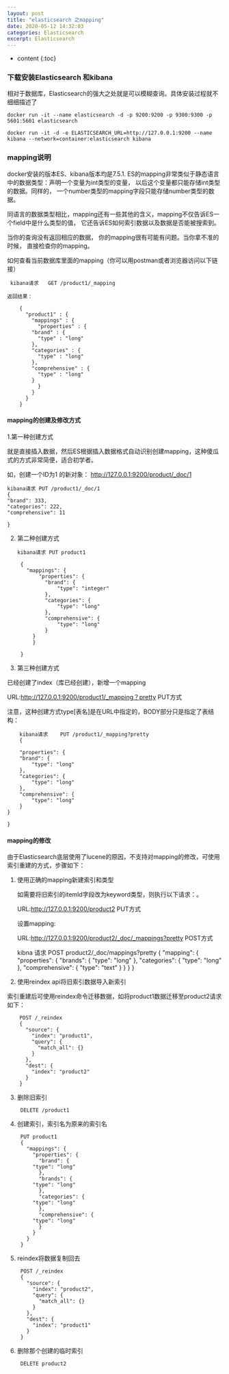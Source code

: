 ```yaml
---
layout: post
title: "elasticsearch 之mapping"
date: 2020-05-12 14:32:03
categories: Elasticsearch
excerpt: Elasticsearch
---
```


* content
{:toc}

### 下载安装Elasticsearch 和kibana

相对于数据库，Elasticsearch的强大之处就是可以模糊查询。具体安装过程就不细细描述了

	docker run -it --name elasticsearch -d -p 9200:9200 -p 9300:9300 -p 5601:5601 elasticsearch

	docker run -it -d -e ELASTICSEARCH_URL=http://127.0.0.1:9200 --name kibana --network=container:elasticsearch kibana



### mapping说明

docker安装的版本ES、kibana版本均是7.5.1. ES的mapping非常类似于静态语言中的数据类型：声明一个变量为int类型的变量， 以后这个变量都只能存储int类型的数据。同样的， 一个number类型的mapping字段只能存储number类型的数据。

同语言的数据类型相比，mapping还有一些其他的含义，mapping不仅告诉ES一个field中是什么类型的值， 它还告诉ES如何索引数据以及数据是否能被搜索到。

当你的查询没有返回相应的数据， 你的mapping很有可能有问题。当你拿不准的时候， 直接检查你的mapping。

如何查看当前数据库里面的mapping（你可以用postman或者浏览器访问以下链接）

     kibana请求	GET /product1/_mapping

	返回结果：

		{
		  "product1" : {
		    "mappings" : {
		      "properties" : {
			"brand" : {
			  "type" : "long"
			},
			"categories" : {
			  "type" : "long"
			},
			"comprehensive" : {
			  "type" : "long"
			}
		      }
		    }
		  }
		}


#### mapping的创建及修改方式

1.第一种创建方式	

就是直接插入数据，然后ES根据插入数据格式自动识别创建mapping，这种傻瓜式的方式非常简便，适合初学者。

如，创建一个ID为1 的新对象： http://127.0.0.1:9200/product/_doc/1

	kibana请求 PUT /product1/_doc/1
	{
	"brand": 333,
	"categories": 222,
	"comprehensive": 11

	}

2. 第二种创建方式

	   kibana请求 PUT product1

		{ 
		  "mappings": {
		      "properties": {
				"brand": {
					"type": "integer"
				},
				"categories": {
					"type": "long"
				},
				"comprehensive": {
					"type": "long"
				}
			}
		    }

		}


3. 第三种创建方式

已经创建了index（库已经创建），新增一个mapping

URL:http://127.0.0.1:9200/product1/_mapping？pretty PUT方式

注意，这种创建方式type[表名]是在URL中指定的，BODY部分只是指定了表结构：

		kibana请求	PUT /product1/_mapping?pretty
		{

		"properties": {
		"brand": {
			"type": "long"
		},
		"categories": {
			"type": "long"
		},
		"comprehensive": {
			"type": "long"
		}
	}

	}

#### mapping的修改

由于Elasticsearch底层使用了lucene的原因，不支持对mapping的修改，可使用索引重建的方式，步骤如下：

1. 使用正确的mapping新建索引和类型

     如需要将旧索引的itemId字段改为keyword类型，则执行以下请求：。

    URL:http://127.0.0.1:9200/product2  PUT方式

    设置mapping:

    URL:http://127.0.0.1:9200/product2/_doc/_mappings?pretty  POST方式

	kibna 请求 POST product2/_doc/mappings?pretty
	{
	  "mapping": {
	    "properties": {
	      "brands": {
		"type": "long"
	      },
	      "categories": {
		"type": "long"
	      },
	      "comprehensive": {
		"type": "text"
	      }
	    }
	  }
	}

    
2. 使用reindex api将旧索引数据导入新索引

索引重建后可使用reindex命令迁移数据，如将product1数据迁移至product2请求如下：

		POST /_reindex
		{
		  "source": {
		    "index": "product1",
		    "query": {
		      "match_all": {}
		    }
		  }, 
		  "dest": {
		    "index": "product2"
		  }
		}


3. 删除旧索引

		DELETE /product1
	
4. 创建索引，索引名为原来的索引名

		PUT product1
		{
		  "mappings": {
		    "properties": {
		      "brand": {
			"type": "long"
		      },
		      "brands": {
			"type": "long"
		      },
		      "categories": {
			"type": "long"
		      },
		      "comprehensive": {
			"type": "long"
		      }
		    }
		  }
		}

5. reindex将数据复制回去

		POST /_reindex
		{
		  "source": {
		    "index": "product2",
		    "query": {
		      "match_all": {}
		    }
		  }, 
		  "dest": {
		    "index": "product1"
		  }
		}

6. 删除那个创建的临时索引

		DELETE product2
